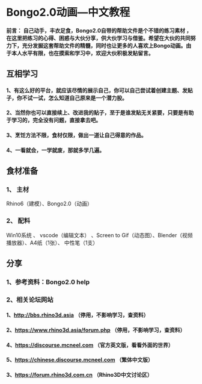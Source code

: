 
# Bongo2.0动画—中文教程

#### 前言： 自己动手，丰衣足食，Bongo2.0自带的帮助文件是个不错的练习素材 ，在这里把练习的心得、困惑与大伙分享，供大伙学习与借鉴。希望在大伙的共同努力下，充分发掘这套帮助文件的精髓，同时也让更多的人喜欢上Bongo动画。由于本人水平有限，也在摸索和学习中，欢迎大伙积极发贴留言。

## 互相学习
#### 1、有这么好的平台，就应该尽情的展示自己，你可以自己尝试着创建主题、发贴子，你不试一试，怎么知道自己原来是一个潜力股。
#### 2、当然你也可以直接续上、改进我的贴子，至于是谁发贴无关紧要，只要是有助于学习的，完全没有问题，直接拿去吧。
#### 3、烹饪方法不限，食材仅限，做出一道让自己得意的作品。
#### 4、一看就会，一学就废，那就多学几遍。

## 食材准备
### 1、  主材
Rhino6（建模）、Bongo2.0（动画）

### 2、 配料
 Win10系统 、 vscode（编辑文本） 、Screen to Gif（动态图）、Blender（视频播放器）、A4纸（1张）、 中性笔（1支） 
 
## 分享
### 1、参考资料：Bongo2.0 help
### 2、相关论坛网站
#### 1、http://bbs.rhino3d.asia （停用，不影响学习，查资料）
#### 2、https://www.rhino3d.asia/forum.php （停用，不影响学习，查资料）
#### 4、https://discourse.mcneel.com （官方英文版，看看外面的世界）
#### 5、https://chinese.discourse.mcneel.com （繁体中文版）
#### 3、https://forum.rhino3d.com.cn     （Rhino3D中文讨论区）
